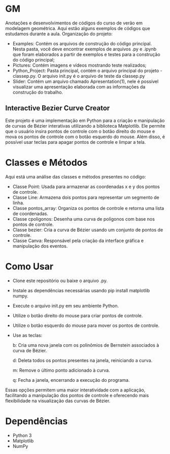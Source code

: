 # GM

Anotações e desenvolvimentos de códigos do curso de verão em modelagem geométrica. Aqui estão alguns exemplos de códigos que estudamos durante a aula.
Organização do projeto: 
- Examples: Contém os arquivos de construção do código principal. Nesta pasta, você deve encontrar exemplos de arquivos .py e .ipynb que foram elaborados a partir de exemplos e testes para a construção do código principal;
- Pictures: Contém imagens e vídeos mostrando teste realizados;
- Python_Project: Pasta principal, contém o arquivo principal do projeto - classep.py. O arquivo init.py é o arquivo de teste da classep.py
- Slider: Contém um arquivo chamado Apresentation(1), nele é possível visualizar uma apresentação elaborada com as informações da construção do trabalho.

## Interactive Bezier Curve Creator
Este projeto é uma implementação em Python para a criação e manipulação de curvas de Bézier interativas utilizando a biblioteca Matplotlib. Ele permite que o usuário insira pontos de controle com o botão direito do mouse e mova os pontos de controle com o botão esquerdo do mouse. Além disso, é possível usar teclas para apagar pontos de controle e limpar a tela.

# Classes e Métodos
Aqui está uma análise das classes e métodos presentes no código:

- Classe Point: Usada para armazenar as coordenadas x e y dos pontos de controle.
- Classe Line: Armazena dois pontos para representar um segmento de linha.
- Classe pontos_array: Organiza os pontos de controle e retorna uma lista de coordenadas.
- Classe cpoligonos: Desenha uma curva de polígonos com base nos pontos de controle.
- Classe bezier: Cria a curva de Bézier usando um conjunto de pontos de controle.
- Classe Canva: Responsável pela criação da interface gráfica e manipulação dos eventos.

# Como Usar
- Clone este repositório ou baixe o arquivo .py.
- Instale as dependências necessárias usando pip install matplotlib numpy.
- Execute o arquivo init.py em seu ambiente Python.
- Utilize o botão direito do mouse para criar pontos de controle.
- Utilize o botão esquerdo do mouse para mover os pontos de controle.
- Use as teclas:

  b: Cria uma nova janela com os polinômios de Bernstein associados à curva de Bézier.
  
  d: Deleta todos os pontos presentes na janela, reiniciando a curva.
  
  m: Remove o último ponto adicionado à curva.
  
  q: Fecha a janela, encerrando a execução do programa.

Essas opções permitem uma maior interatividade com a aplicação, facilitando a manipulação dos pontos de controle e oferecendo mais flexibilidade na visualização das curvas de Bézier.


# Dependências
- Python 3
- Matplotlib
- NumPy

